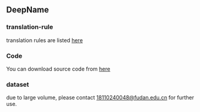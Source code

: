 ## DeepName






### translation-rule
translation rules are listed [here](rules.jpeg)


### Code

You can download source code from [here](code.zip)

### dataset
due to large volume, please contact 18110240048@fudan.edu.cn for further use.
